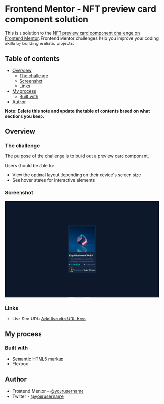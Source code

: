 # Frontend Mentor - NFT preview card component solution

This is a solution to the [NFT preview card component challenge on Frontend Mentor](https://www.frontendmentor.io/challenges/nft-preview-card-component-SbdUL_w0U). Frontend Mentor challenges help you improve your coding skills by building realistic projects. 

## Table of contents

- [Overview](#overview)
  - [The challenge](#the-challenge)
  - [Screenshot](#screenshot)
  - [Links](#links)
- [My process](#my-process)
  - [Built with](#built-with)
- [Author](#author)

**Note: Delete this note and update the table of contents based on what sections you keep.**

## Overview

### The challenge

The purpose of the challenge is to build out a preview card component.

Users should be able to:

- View the optimal layout depending on their device's screen size
- See hover states for interactive elements

### Screenshot

![](./result.png)

### Links

- Live Site URL: [Add live site URL here](https://your-live-site-url.com)

## My process

### Built with

- Semantic HTML5 markup
- Flexbox

## Author

- Frontend Mentor - [@yourusername](https://www.frontendmentor.io/profile/Speredonka)
- Twitter - [@yourusername](https://www.twitter.com/Speredonka)

